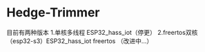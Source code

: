# Hedge-Trimmer
目前有两种版本
1.单核多线程  ESP32_hass_iot（停更）
2.freertos双核（esp32-s3）ESP32_hass_iot freertos （改进中...）

